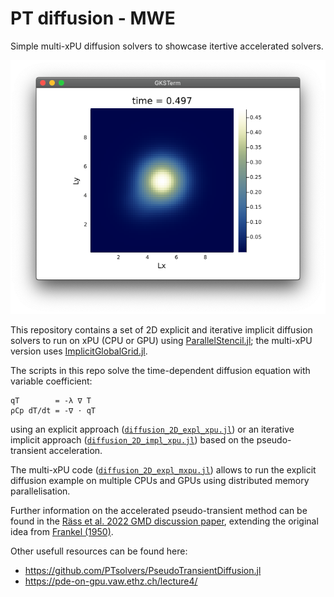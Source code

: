 # PT diffusion - MWE
Simple multi-xPU diffusion solvers to showcase itertive accelerated solvers.

<img src="docs/diff_2D.png" alt="2D diffusion" width="600">

This repository contains a set of 2D explicit and iterative implicit diffusion solvers to run on xPU (CPU or GPU) using [ParallelStencil.jl](https://github.com/omlins/ParallelStencil.jl); the multi-xPU version uses [ImplicitGlobalGrid.jl](https://github.com/eth-cscs/ImplicitGlobalGrid.jl).

The scripts in this repo solve the time-dependent diffusion equation with variable coefficient:
```
qT        = -λ ∇ T
ρCp dT/dt = -∇ ⋅ qT
```
using an explicit approach ([`diffusion_2D_expl_xpu.jl`](diffusion_2D_expl_xpu.jl)) or an iterative implicit approach ([`diffusion_2D_impl_xpu.jl`](diffusion_2D_impl_xpu.jl)) based on the pseudo-transient acceleration.

The multi-xPU code ([`diffusion_2D_expl_mxpu.jl`](diffusion_2D_expl_mxpu.jl)) allows to run the explicit diffusion example on multiple CPUs and GPUs using distributed memory parallelisation.

Further information on the accelerated pseudo-transient method can be found in the [Räss et al. 2022 GMD discussion paper](https://gmd.copernicus.org/preprints/gmd-2021-411/), extending the original idea from [Frankel (1950)](https://doi.org/10.2307/2002770).

Other usefull resources can be found here:
- https://github.com/PTsolvers/PseudoTransientDiffusion.jl
- https://pde-on-gpu.vaw.ethz.ch/lecture4/
